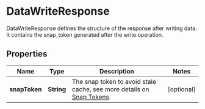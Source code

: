 

# DataWriteResponse

DataWriteResponse defines the structure of the response after writing data. It contains the snap_token generated after the write operation.

## Properties

| Name | Type | Description | Notes |
|------------ | ------------- | ------------- | -------------|
|**snapToken** | **String** | The snap token to avoid stale cache, see more details on [Snap Tokens](../../operations/snap-tokens). |  [optional] |



